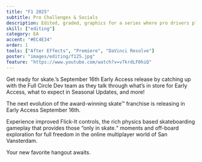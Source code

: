 ```yaml
---
title: "F1 2025"
subtitle: Pro Challenges & Socials
description: Edited, graded, graphics for a series where pro drivers play the game
skill: ["editing"]
category: EA
accent: "#EC4E34"
order: 1
tools: ["After Effects", "Premiere", "DaVinci Resolve"]
poster: "images/editing/f125.jpg"
feature: "https://www.youtube.com/watch?v=v7krdLF0hiQ"
---
```


Get ready for skate.’s September 16th Early Access release by catching up with the Full Circle Dev team as they talk through what’s in store for Early Access, what to expect in Seasonal Updates, and more!

The next evolution of the award-winning skate™ franchise is releasing in Early Access September 16th.

Experience improved Flick-It controls, the rich physics based skateboarding gameplay that provides those “only in skate.“ moments and off-board exploration for full freedom in the online multiplayer world of San Vansterdam.

Your new favorite hangout awaits.
